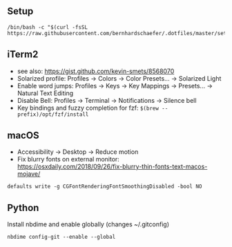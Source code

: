 Setup
--------

```shell
/bin/bash -c "$(curl -fsSL https://raw.githubusercontent.com/bernhardschaefer/.dotfiles/master/setup.sh)"
```

iTerm2
--------

- see also: https://gist.github.com/kevin-smets/8568070
- Solarized profile: Profiles → Colors → Color Presets... → Solarized Light
- Enable word jumps: Profiles → Keys → Key Mappings → Presets... → Natural Text Editing
- Disable Bell:      Profiles → Terminal → Notifications → Silence bell
- Key bindings and fuzzy completion for fzf: `$(brew --prefix)/opt/fzf/install`

macOS
-------

- Accessibility -> Desktop -> Reduce motion
- Fix blurry fonts on external monitor: https://osxdaily.com/2018/09/26/fix-blurry-thin-fonts-text-macos-mojave/
```shell
defaults write -g CGFontRenderingFontSmoothingDisabled -bool NO
```

Python
-----

Install nbdime and enable globally (changes ~/.gitconfig)
```shell
nbdime config-git --enable --global
```
